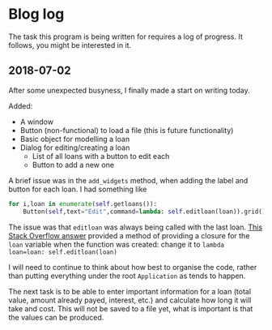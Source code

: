 # Blog log
The task this program is being written for requires a log of progress. It follows, you might be interested in it.

## 2018-07-02

After some unexpected busyness, I finally made a start on writing today.

Added:
* A window
* Button (non-functional) to load a file (this is future functionality)
* Basic object for modelling a loan
* Dialog for editing/creating a loan
  * List of all loans with a button to edit each
  * Button to add a new one

A brief issue was in the `add_widgets` method, when adding the label and button for each loan. I had something like
```python
for i,loan in enumerate(self.getloans()):
    Button(self,text="Edit",command=lambda: self.editloan(loan)).grid()
```

The issue was that `editloan` was always being called with the last loan. [This Stack Overflow answer](https://stackoverflow.com/questions/16559764/assign-variable-to-local-scope-of-function-in-python#16562246) provided a method of providing a closure for the `loan` variable when the function was created: change it to `lambda loan=loan: self.editloan(loan)`


I will need to continue to think about how best to organise the code, rather than putting everything under the root `Application` as tends to happen.

The next task is to be able to enter important information for a loan (total value, amount already payed, interest, etc.) and calculate how long it will take and cost. This will not be saved to a file yet, what is important is that the values can be produced.